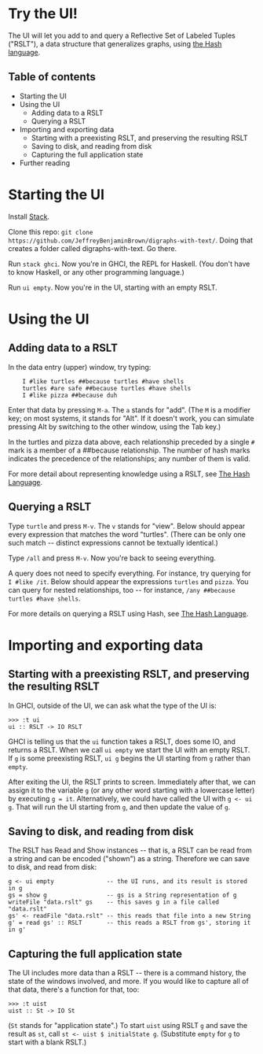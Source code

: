 # Try the UI!

The UI will let you add to and query a Reflective Set of Labeled Tuples ("RSLT"), a data structure that generalizes graphs, using [the Hash language](/Hash/the-hash-language.md).


## Table of contents
* Starting the UI
* Using the UI
  * Adding data to a RSLT
  * Querying a RSLT
* Importing and exporting data
  * Starting with a preexisting RSLT, and preserving the resulting RSLT
  * Saving to disk, and reading from disk
  * Capturing the full application state
* Further reading


# Starting the UI

Install [Stack](https://docs.haskellstack.org/en/stable/README/).

Clone this repo: `git clone https://github.com/JeffreyBenjaminBrown/digraphs-with-text/`. Doing that creates a folder called digraphs-with-text. Go there.

Run `stack ghci`. Now you're in GHCI, the REPL for Haskell. (You don't have to know Haskell, or any other programming language.)

Run `ui empty`. Now you're in the UI, starting with an empty RSLT.


# Using the UI

## Adding data to a RSLT

In the data entry (upper) window, try typing:
```
    I #like turtles ##because turtles #have shells
    turtles #are safe ##because turtles #have shells
    I #like pizza ##because duh
```

Enter that data by pressing `M-a`. The `a` stands for "add". (The `M` is a modifier key; on most systems, it stands for "Alt". If it doesn't work, you can simulate pressing Alt by switching to the other window, using the Tab key.)

In the turtles and pizza data above, each relationship preceded by a single `#` mark is a member of a ##because relationship. The number of hash marks indicates the precedence of the relationships; any number of them is valid.

For more detail about representing knowledge using a RSLT, see [The Hash Language](/Hash/the-hash-language.md).


## Querying a RSLT

Type `turtle` and press `M-v`. The `v` stands for "view". Below should appear every expression that matches the word "turtles". (There can be only one such match -- distinct expressions cannot be textually identical.)

Type `/all` and press `M-v`. Now you're back to seeing everything.

A query does not need to specify everything. For instance, try querying for `I #like /it`. Below should appear the expressions `turtles` and `pizza`. You can query for nested relationships, too -- for instance, `/any ##because turtles #have shells`.

For more details on querying a RSLT using Hash, see [The Hash Language](/Hash/the-hash-language.md).


# Importing and exporting data
## Starting with a preexisting RSLT, and preserving the resulting RSLT

In GHCI, outside of the UI, we can ask what the type of the UI is:
```
>>> :t ui
ui :: RSLT -> IO RSLT
```
GHCI is telling us that the `ui` function takes a RSLT, does some IO, and returns a RSLT. When we call `ui empty` we start the UI with an empty RSLT. If `g` is some preexisting RSLT, `ui g` begins the UI starting from `g` rather than `empty`.

After exiting the UI, the RSLT prints to screen. Immediately after that, we can assign it to the variable `g` (or any other word starting with a lowercase letter) by executing `g = it`. Alternatively, we could have called the UI with `g <- ui g`. That will run the UI starting from `g`, and then update the value of `g`.


## Saving to disk, and reading from disk

The RSLT has Read and Show instances -- that is, a RSLT can be read from a string and can be encoded ("shown") as a string. Therefore we can save to disk, and read from disk:

```
g <- ui empty               -- the UI runs, and its result is stored in g
gs = show g                 -- gs is a String representation of g
writeFile "data.rslt" gs    -- this saves g in a file called "data.rslt"
gs' <- readFile "data.rslt" -- this reads that file into a new String
g' = read gs' :: RSLT       -- this reads a RSLT from gs', storing it in g'
```


## Capturing the full application state

The UI includes more data than a RSLT -- there is a command history, the state of the windows involved, and more. If you would like to capture all of that data, there's a function for that, too:
```
>>> :t uist
uist :: St -> IO St
```
(`St` stands for "application state".) To start `uist` using RSLT `g` and save the result as `st`, call `st <- uist $ initialState g`. (Substitute `empty` for `g` to start with a blank RSLT.)
